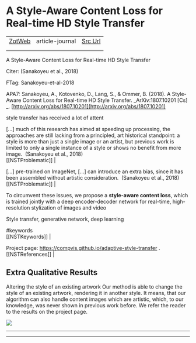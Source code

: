 
# A Style-Aware Content Loss for Real-time HD Style Transfer
|       |       |       |
|  ---  |  ---  |  ---  |
|   [ZotWeb](http://zotero.org/users/180474/items/AR8HXJRW)    | article-journal      | [Src Url](http://arxiv.org/abs/1807.10201)      |
|       |       |       |
|       |       |       |

A Style-Aware Content Loss for Real-time HD Style Transfer



Citer: (Sanakoyeu et al., 2018)

FTag: Sanakoyeu-et-al-2018

APA7: Sanakoyeu, A., Kotovenko, D., Lang, S., & Ommer, B. (2018). A Style-Aware Content Loss for Real-time HD Style Transfer. _ArXiv:1807.10201 [Cs] _. [http://arxiv.org/abs/1807.10201](http://arxiv.org/abs/1807.10201)



style transfer has received a lot of attent



 [...] much of this research has aimed at speeding up processing, the approaches are still lacking from a principled, art historical standpoint: a style is more than just a single image or an artist, but previous work is limited to only a single instance of a style or shows no benefit from more image.  (Sanakoyeu et al., 2018)  
  [[NSTProblematic]] | 



 [...] pre-trained on ImageNet, [...] can introduce an extra bias, since it has been assembled without artistic consideration.  (Sanakoyeu et al., 2018)  
  [[NSTProblematic]] | 



To circumvent these issues, we propose a **style-aware content loss**, which is trained jointly with a deep encoder-decoder network for real-time, high-resolution stylization of images and video



Style transfer, generative network, deep learning

#keywords  
  [[NSTKeywords]] | 



Project page: https://compvis.github.io/adaptive-style-transfer .  
  [[NSTReferences]] | 



Extra Qualitative Results
-------------------------

Altering the style of an existing artwork Our method is able to change the style of an existing artwork, rendering it in another style. It means, that our algorithm can also handle content images which are artistic, which, to our knowledge, was never shown in previous work before. We refer the reader to the results on the project page.





![](15yTyjzg8QNRaNys8Kwi.png)






----

----

